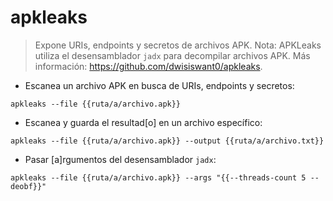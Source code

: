 # apkleaks

> Expone URIs, endpoints y secretos de archivos APK.
> Nota: APKLeaks utiliza el desensamblador `jadx` para decompilar archivos APK.
> Más información: <https://github.com/dwisiswant0/apkleaks>.

- Escanea un archivo APK en busca de URIs, endpoints y secretos:

`apkleaks --file {{ruta/a/archivo.apk}}`

- Escanea y guarda el resultad[o] en un archivo específico:

`apkleaks --file {{ruta/a/archivo.apk}} --output {{ruta/a/archivo.txt}}`

- Pasar [a]rgumentos del desensamblador `jadx`:

`apkleaks --file {{ruta/a/archivo.apk}} --args "{{--threads-count 5 --deobf}}"`
